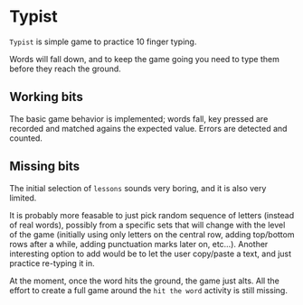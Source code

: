 # Typist

`Typist` is simple game to practice 10 finger typing.

Words will fall down, and to keep the game going you need to type them before they reach the ground.


## Working bits

The basic game behavior is implemented; words fall, key pressed are recorded and matched agains the expected value. Errors are detected and counted.


## Missing bits

The initial selection of `lessons` sounds very boring, and it is also very limited.

It is probably more feasable to just pick random sequence of letters (instead of real words), possibly from a specific sets that will change with the level of the game (initially using only letters on the central row, adding top/bottom rows after a while, adding punctuation marks later on, etc…).
Another interesting option to add would be to let the user copy/paste a text, and just practice re-typing it in.

At the moment, once the word hits the ground, the game just alts. All the effort to create a full game around the `hit the word` activity is still missing.

